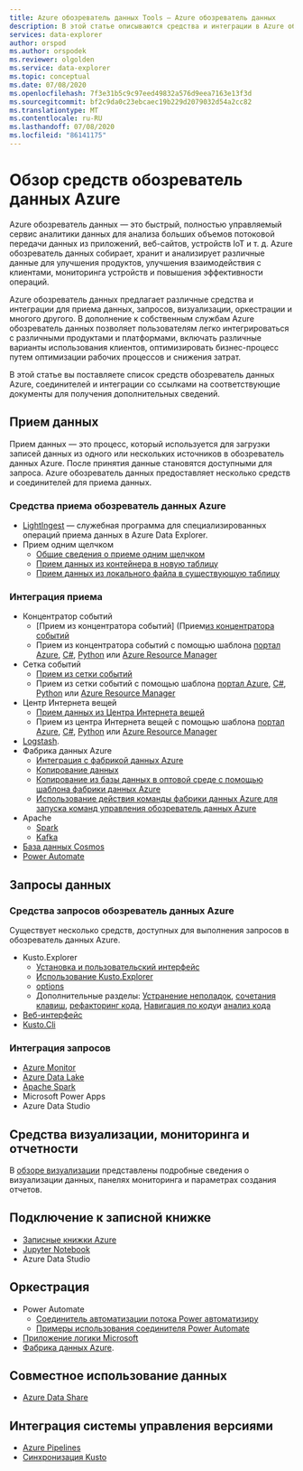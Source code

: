 ```yaml
---
title: Azure обозреватель данных Tools — Azure обозреватель данных
description: В этой статье описываются средства и интеграции в Azure обозреватель данных.
services: data-explorer
author: orspod
ms.author: orspodek
ms.reviewer: olgolden
ms.service: data-explorer
ms.topic: conceptual
ms.date: 07/08/2020
ms.openlocfilehash: 7f3e31b5c9c97eed49832a576d9eea7163e13f3d
ms.sourcegitcommit: bf2c9da0c23ebcaec19b229d2079032d54a2cc82
ms.translationtype: MT
ms.contentlocale: ru-RU
ms.lasthandoff: 07/08/2020
ms.locfileid: "86141175"
---
```

# <a name="azure-data-explorer-tools-overview"></a>Обзор средств обозреватель данных Azure

Azure обозреватель данных — это быстрый, полностью управляемый сервис аналитики данных для анализа больших объемов потоковой передачи данных из приложений, веб-сайтов, устройств IoT и т. д. Azure обозреватель данных собирает, хранит и анализирует различные данные для улучшения продуктов, улучшения взаимодействия с клиентами, мониторинга устройств и повышения эффективности операций. 

Azure обозреватель данных предлагает различные средства и интеграции для приема данных, запросов, визуализации, оркестрации и многого другого. В дополнение к собственным службам Azure обозреватель данных позволяет пользователям легко интегрироваться с различными продуктами и платформами, включать различные варианты использования клиентов, оптимизировать бизнес-процесс путем оптимизации рабочих процессов и снижения затрат. 

В этой статье вы поставляете список средств обозреватель данных Azure, соединителей и интеграции со ссылками на соответствующие документы для получения дополнительных сведений.

## <a name="data-ingestion"></a>Прием данных 

Прием данных — это процесс, который используется для загрузки записей данных из одного или нескольких источников в обозреватель данных Azure. После принятия данные становятся доступными для запроса. Azure обозреватель данных предоставляет несколько средств и соединителей для приема данных. 

### <a name="azure-data-explorer-ingestion-tools"></a>Средства приема обозреватель данных Azure

* [LightIngest](lightingest.md) — служебная программа для специализированных операций приема данных в Azure Data Explorer.
* Прием одним щелчком
    * [Общие сведения о приеме одним щелчком](ingest-data-one-click.md) 
    * [Прием данных из контейнера в новую таблицу](one-click-ingestion-new-table.md)
    * [Прием данных из локального файла в существующую таблицу](one-click-ingestion-existing-table.md)

### <a name="ingestion-integrations"></a>Интеграция приема

* Концентратор событий
    * [Прием из концентратора событий] (Прием[из концентратора событий](kusto/management/data-ingestion/eventhub.md)
    * Прием из концентратора событий с помощью шаблона [портал Azure](ingest-data-event-hub.md), [C#](data-connection-event-hub-csharp.md), [Python](data-connection-event-hub-python.md) или [Azure Resource Manager](data-connection-event-hub-resource-manager.md)
* Сетка событий
    * [Прием из сетки событий](kusto/management/data-ingestion/eventgrid.md)
    * Прием из сетки событий с помощью шаблона [портал Azure](ingest-data-event-grid.md), [C#](data-connection-event-grid-csharp.md), [Python](data-connection-event-grid-python.md) или [Azure Resource Manager](data-connection-event-grid-resource-manager.md)
* Центр Интернета вещей
    * [Прием данных из Центра Интернета вещей](kusto/management/data-ingestion/iothub.md)
    * Прием из центра Интернета вещей с помощью шаблона [портал Azure](ingest-data-iot-hub.md), [C#](data-connection-iot-hub-csharp.md), [Python](data-connection-iot-hub-python.md) или [Azure Resource Manager](data-connection-iot-hub-resource-manager.md)
* [Logstash](ingest-data-logstash.md).
* Фабрика данных Azure
    * [Интеграция с фабрикой данных Azure](data-factory-integration.md)
    * [Копирование данных](data-factory-load-data.md)
    * [Копирование из базы данных в оптовой среде с помощью шаблона фабрики данных Azure](data-factory-template.md)
    * [Использование действия команды фабрики данных Azure для запуска команд управления обозреватель данных Azure](data-factory-command-activity.md)
* Apache 
    * [Spark](spark-connector.md)
    * [Kafka](ingest-data-kafka.md)
* [База данных Cosmos](https://github.com/Azure/azure-kusto-labs/tree/master/cosmosdb-adx-integration)
* [Power Automate](flow.md)

## <a name="query-data"></a>Запросы данных

### <a name="azure-data-explorer-query-tools"></a>Средства запросов обозреватель данных Azure

Существует несколько средств, доступных для выполнения запросов в обозреватель данных Azure.

* Kusto.Explorer
    * [Установка и пользовательский интерфейс](kusto/tools/kusto-explorer.md)
    * [Использование Kusto.Explorer](kusto/tools/kusto-explorer-using.md)
    * [options](kusto/tools/kusto-explorer-options.md)
    * Дополнительные разделы: [Устранение неполадок](kusto/tools/kusto-explorer-troubleshooting.md), [сочетания клавиш](kusto/tools/kusto-explorer-shortcuts.md), [рефакторинг кода](kusto/tools/kusto-explorer-refactor.md), [Навигация по коду](kusto/tools/kusto-explorer-codenav.md)и [анализ кода](kusto/tools/kusto-explorer-code-analyzer.md)
* [Веб-интерфейс](web-query-data.md)
* [Kusto.Cli](kusto/tools/kusto-cli.md)

### <a name="query-integrations"></a>Интеграция запросов

* [Azure Monitor](query-monitor-data.md)
* [Azure Data Lake](data-lake-query-data.md)
* [Apache Spark](spark-connector.md)
* Microsoft Power Apps
* Azure Data Studio

## <a name="visualizations-dashboards-and-reporting"></a>Средства визуализации, мониторинга и отчетности

В [обзоре визуализации](viz-overview.md) представлены подробные сведения о визуализации данных, панелях мониторинга и параметрах создания отчетов. 

## <a name="notebook-connectivity"></a>Подключение к записной книжке

* [Записные книжки Azure](azure-notebooks.md)
* [Jupyter Notebook](kqlmagic.md)
* Azure Data Studio

## <a name="orchestration"></a>Оркестрация

* Power Automate
    * [Соединитель автоматизации потока Power автоматизиру](flow.md)
    * [Примеры использования соединителя Power Automate](flow-usage.md)
* [Приложение логики Microsoft](kusto/tools/logicapps.md) 
* [Фабрика данных Azure](data-factory-integration.md).

## <a name="share-data"></a>Совместное использование данных

* [Azure Data Share](data-share.md)

## <a name="source-control-integration"></a>Интеграция системы управления версиями

* [Azure Pipelines](devops.md) 
* [Синхронизация Kusto](kusto/tools/synckusto.md) 

<!--Open Source Tools-->

